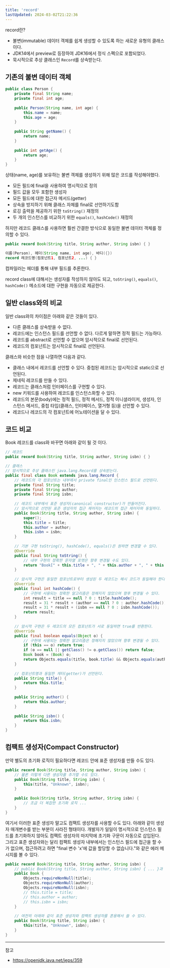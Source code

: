 ```yaml
---
title: 'record'
lastUpdated: 2024-03-02T21:22:36
---
```


record란?
- 불변(immutable) 데이터 객체를 쉽게 생성할 수 있도록 하는 새로운 유형의 클래스이다.
- JDK14에서 preview로 등장하여 JDK16에서 정식 스펙으로 포함되었다.
- 묵시적으로 추상 클래스인 `Record`를 상속받는다. 

## 기존의 불변 데이터 객체

```java
public class Person {
    private final String name;
    private final int age;
    
    public Person(String name, int age) {
        this.name = name;
        this.age = age;
    }
    
    public String getName() {
        return name;
    }
    
    public int getAge() {
        return age;
    }
}
```

상태(name, age)를 보유하는 불변 객체를 생성하기 위해 많은 코드를 작성해야했다.

- 모든 필드에 final을 사용하여 명시적으로 정의
- 필드 값을 모두 포함한 생성자 
- 모든 필드에 대한 접근자 메서드(getter) 
- 상속을 방지하기 위해 클래스 자체를 final로 선언하기도함
- 로깅 출력을 제공하기 위한 `toString()` 재정의
- 두 개의 인스턴스를 비교하기 위한 `equals()`, `hashCode()` 재정의

하지만 레코드 클래스를 사용하면 훨씬 간결한 방식으로 동일한 불변 데이터 객체를 정의할 수 있다.

```java
public record Book(String title, String author, String isbn) { }
```

```java
이름(Person), 헤더(String name, int age), 바디({})
record 레코드명(컴포넌트1, 컴포넌트2, ...) { }
```

컴파일러는 헤더를 통해 내부 필드를 추론한다.

record class에 대해서는 생성자를 작성하지 않아도 되고, `toString()`, `equals()`, `hashCode()` 메소드에 대한 구현을 자동으로 제공한다.

## 일반 class와의 비교

일반 class와의 차이점은 아래와 같은 것들이 있다.

- 다른 클래스를 상속받을 수 없다.
- 레코드에는 인스턴스 필드를 선언할 수 없다. 다르게 말하면 정적 필드는 가능하다.
- 레코드를 abstract로 선언할 수 없으며 암시적으로 final로 선언된다.
- 레코드의 컴포넌트는 암시적으로 final로 선언된다.

클래스와 비슷한 점을 나열하면 다음과 같다.

- 클래스 내에서 레코드를 선언할 수 있다. 중첩된 레코드는 암시적으로 static으로 선언된다.
- 제네릭 레코드를 만들 수 있다.
- 레코드는 클래스처럼 인터페이스를 구현할 수 있다.
- new 키워드를 사용하여 레코드를 인스턴스화할 수 있다.
- 레코드의 본문(body)에는 정적 필드, 정적 메서드, 정적 이니셜라이저, 생성자, 인스턴스 메서드, 중첩 타입(클래스, 인터페이스, 열거형 등)을 선언할 수 있다.
- 레코드나 레코드의 각 컴포넌트에 어노테이션을 달 수 있다.

## 코드 비교

Book 레코드를 class와 바꾸면 아래와 같이 될 것 이다.

```java
// 레코드
public record Book(String title, String author, String isbn) { }
```

```java
// 클래스
// 암시적으로 추상 클래스인 java.lang.Record를 상속받는다.
public final class Book extends java.lang.Record {
    // 레코드의 각 컴포넌트는 내부에서 private final인 인스턴스 필드로 선언된다.
    private final String title;
    private final String author;
    private final String isbn;
 
    // 레코드 내부에서 표준 생성자(canonical constructor)가 만들어진다.
    // 암시적으로 선언된 표준 생성자의 접근 제어자는 레코드의 접근 제어자와 동일하다.
    public Book(String title, String author, String isbn) {
        super();
        this.title = title;
        this.author = author;
        this.isbn = isbn;
    }
 
    // 기본 구현 toString(), hashCode(), equals()은 원하면 변경할 수 있다.
    @Override
    public final String toString() {
        // 내부 구현의 정확한 문자열 포맷은 향후 변경될 수도 있다.
        return "Book[" + this.title + ", " + this.author + ", " + this.isbn + "]";
    }
 
    // 암시적 구현은 동일한 컴포넌트로부터 생성된 두 레코드는 해시 코드가 동일해야 한다.
    @Override
    public final int hashCode() {
        // 구현에 사용되는 정확한 알고리즘은 정해지지 않았으며 향후 변경될 수 있다.
        int result = title == null ? 0 : title.hashCode();  
        result = 31 * result + (author == null ? 0 : author.hashCode());  
        result = 31 * result + (isbn == null ? 0 : isbn.hashCode());  
        return result;  
    }
 
    // 암시적 구현은 두 레코드의 모든 컴포넌트가 서로 동일하면 true를 반환한다.
    @Override
    public final boolean equals(Object o) {
        // 구현에 사용되는 정확한 알고리즘은 정해지지 않았으며 향후 변경될 수 있다.
        if (this == o) return true;
        if (o == null || getClass() != o.getClass()) return false;
        Book book = (Book) o;
        return Objects.equals(title, book.title) && Objects.equals(author, book.author) && Objects.equals(isbn, book.isbn);
    }
 
    // 컴포넌트명과 동일한 게터(getter)가 선언된다.
    public String title() {
        return this.title;
    }
 
    public String author() {
        return this.author;
    }
 
    public String isbn() {
        return this.isbn;
    }
}
```

## 컴팩트 생성자(Compact Constructor)

만약 별도의 초기화 로직이 필요하다면 레코드 안에 표준 생성자를 만들 수도 있다. 

```java
public record Book(String title, String author, String isbn) {    
    // 물론 이렇게 다른 생성자를 추가할 수도 있다.
    public Book(String title, String isbn) {
        this(title, "Unknown", isbn);
    }
 
    public Book(String title, String author, String isbn) {
        // 조금 더 복잡한 초기화 로직 ...
    }
}
```

여기서 이러한 표준 생성자 말고도 컴팩트 생성자를 사용할 수도 있다. 아래와 같이 생성자 매개변수를 받는 부분이 사라진 형태이다. 개발자가 일일이 명시적으로 인스턴스 필드를 초기화하지 않아도 컴팩트 생성자의 마지막에 초기화 구문이 자동으로 삽입된다. 그리고 표준 생성자와는 달리 컴팩트 생성자 내부에서는 인스턴스 필드에 접근을 할 수가 없으며, 접근하려고 하면 "final 변수 'x'에 값을 할당할 수 없습니다."와 같은 에러 메시지를 볼 수 있다.

```java
public record Book(String title, String author, String isbn) {
    // public Book(String title, String author, String isbn) { ... }과 동일
    public Book {
        Objects.requireNonNull(title);
        Objects.requireNonNull(author);
        Objects.requireNonNull(isbn);
        // this.title = title;
        // this.author = author;
        // this.isbn = isbn;
    }
 
    // 여전히 아래와 같이 표준 생성자와 컴팩트 생성자를 혼용해서 쓸 수 있다.
    public Book(String title, String isbn) {
        this(title, "Unknown", isbn);
    }
}
```

---
참고
- https://openjdk.java.net/jeps/359

